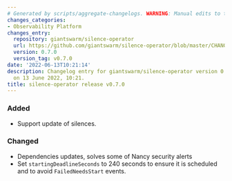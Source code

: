 ```yaml
---
# Generated by scripts/aggregate-changelogs. WARNING: Manual edits to this files will be overwritten.
changes_categories:
- Observability Platform
changes_entry:
  repository: giantswarm/silence-operator
  url: https://github.com/giantswarm/silence-operator/blob/master/CHANGELOG.md#070---2022-06-13
  version: 0.7.0
  version_tag: v0.7.0
date: '2022-06-13T10:21:14'
description: Changelog entry for giantswarm/silence-operator version 0.7.0, published
  on 13 June 2022, 10:21.
title: silence-operator release v0.7.0
---
```


### Added
- Support update of silences.
### Changed
- Dependencies updates, solves some of Nancy security alerts
- Set `startingDeadlineSeconds` to 240 seconds to ensure it is scheduled and to avoid `FailedNeedsStart` events.
